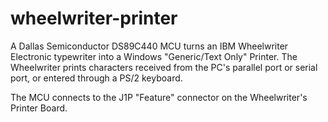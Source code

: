 # wheelwriter-printer
A Dallas Semiconductor DS89C440 MCU turns an IBM Wheelwriter Electronic typewriter into a Windows "Generic/Text Only" Printer. 
The Wheelwriter prints characters received from the PC's parallel port or serial port, or entered through a PS/2 keyboard.

The MCU connects to the J1P "Feature" connector on the Wheelwriter's Printer Board.

